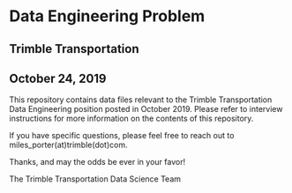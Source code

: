 # Data Engineering Problem
## Trimble Transportation
## October 24, 2019

This repository contains data files relevant to the Trimble Transportation Data Engineering position posted in October 2019.  Please refer to interview instructions for more information on the contents of this repository.

If you have specific questions, please feel free to reach out to miles_porter(at)trimble(dot)com.

Thanks, and may the odds be ever in your favor!

The Trimble Transportation Data Science Team
